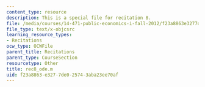 ```yaml
---
content_type: resource
description: This is a special file for recitation 8.
file: /media/courses/14-471-public-economics-i-fall-2012/f23a8863e3277de025743aba23ee70af_rec8_ode.m
file_type: text/x-objcsrc
learning_resource_types:
- Recitations
ocw_type: OCWFile
parent_title: Recitations
parent_type: CourseSection
resourcetype: Other
title: rec8_ode.m
uid: f23a8863-e327-7de0-2574-3aba23ee70af
---
```

